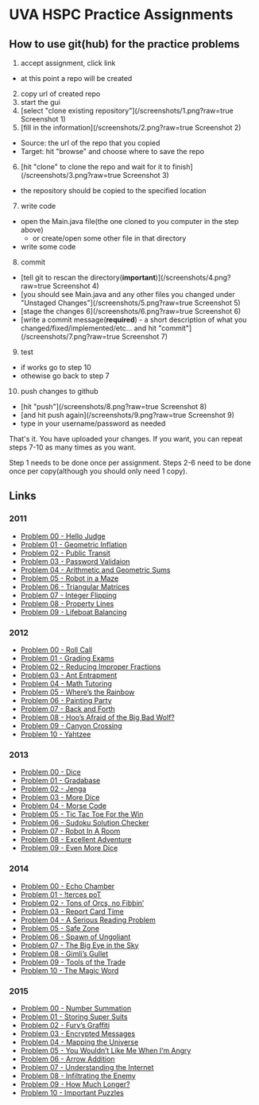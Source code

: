 # UVA HSPC Practice Assignments

## How to use git(hub) for the practice problems
1. accept assignment, click link
  - at this point a repo will be created
2. copy url of created repo
3. start the gui
4. [select "clone existing repository"](/screenshots/1.png?raw=true Screenshot 1)
5. [fill in the information](/screenshots/2.png?raw=true Screenshot 2)
  - Source: the url of the repo that you copied
  - Target: hit "browse" and choose where to save the repo
6. [hit "clone" to clone the repo and wait for it to finish](/screenshots/3.png?raw=true Screenshot 3)
  - the repository should be copied to the specified location
7. write code
  - open the Main.java file(the one cloned to you computer in the step above)
    - or create/open some other file in that directory
  - write some code
8. commit
  - [tell git to rescan the directory(**important**)](/screenshots/4.png?raw=true Screenshot 4)
  - [you should see Main.java and any other files you changed under "Unstaged Changes"](/screenshots/5.png?raw=true Screenshot 5)
  - [stage the changes 6](/screenshots/6.png?raw=true Screenshot 6)
  - [write a commit message(**required**) - a short description of what you changed/fixed/implemented/etc... and hit "commit"](/screenshots/7.png?raw=true Screenshot 7)
9. test
  - if works go to step 10
  - othewise go back to step 7
10. push changes to github
  - [hit "push"](/screenshots/8.png?raw=true Screenshot 8)
  - [and hit push again](/screenshots/9.png?raw=true Screenshot 9)
  - type in your username/password as needed

That's it. You have uploaded your changes. If you want, you can repeat steps 7-10 as many times as you want.

Step 1 needs to be done once per assignment. Steps 2-6 need to be done once per copy(although you should only need 1 copy).

## Links

### 2011
- [Problem 00 - Hello Judge](https://classroom.github.com/assignment-invitations/6aa8f99176d144fb35a32aaa2bf308a2)
- [Problem 01 - Geometric Inflation](https://classroom.github.com/assignment-invitations/d9d617794802fd98738e1db85dee930b)
- [Problem 02 - Public Transit](https://classroom.github.com/assignment-invitations/68e2ebd2d75866b497623d2670f08fc3)
- [Problem 03 - Password Validaion](https://classroom.github.com/assignment-invitations/83993787cf420e1f2444dfd69293624e)
- [Problem 04 - Arithmetic and Geometric Sums](https://classroom.github.com/assignment-invitations/6010ae57e1c004920d2a409fbd0efb2d)
- [Problem 05 - Robot in a Maze](https://classroom.github.com/assignment-invitations/aab00000b9ed012bc91b711a6301e74b)
- [Problem 06 - Triangular Matrices](https://classroom.github.com/assignment-invitations/ea8b60c807800fa755b3941e6b9c2f77)
- [Problem 07 - Integer Flipping](https://classroom.github.com/assignment-invitations/97b7116805965c319b8d2a5fb025f2a3)
- [Problem 08 - Property Lines](https://classroom.github.com/assignment-invitations/f6a0f9285c8a5c8edc869e94376861f4)
- [Problem 09 - Lifeboat Balancing](https://classroom.github.com/assignment-invitations/b562bced99c63b064b4469c361d9f8cd)

### 2012
- [Problem 00 - Roll Call](https://classroom.github.com/assignment-invitations/b08222aabc3638409cfc8d92a352bd22)
- [Problem 01 - Grading Exams](https://classroom.github.com/assignment-invitations/b81654b8cec55fcea916b6357857bc44)
- [Problem 02 - Reducing Improper Fractions](https://classroom.github.com/assignment-invitations/9ef9992400336684bfb9f9ee64ebba21)
- [Problem 03 - Ant Entrapment](https://classroom.github.com/assignment-invitations/1f1d655d9c8d599adec6af8008caeb40)
- [Problem 04 - Math Tutoring](https://classroom.github.com/assignment-invitations/9b4315841636e717fc924d7ac3f6f07e)
- [Problem 05 - Where’s the Rainbow](https://classroom.github.com/assignment-invitations/45c93dd06e66f00abf2865e728d1a9e0)
- [Problem 06 - Painting Party](https://classroom.github.com/assignment-invitations/022b25818fb74f0abd8abaa6802751b6)
- [Problem 07 - Back and Forth](https://classroom.github.com/assignment-invitations/b3de31cd16ef72cf814fb157d0fb3b7a)
- [Problem 08 - Hoo’s Afraid of the Big Bad Wolf?](https://classroom.github.com/assignment-invitations/e7ccb193f496beb867d7738a36dfdf0f)
- [Problem 09 - Canyon Crossing](https://classroom.github.com/assignment-invitations/2ce93bf725b362498f6ae2cc5ec3cf06)
- [Problem 10 - Yahtzee](https://classroom.github.com/assignment-invitations/b375027870ae975077e11edb76924cd7)

### 2013
- [Problem 00 - Dice](https://classroom.github.com/assignment-invitations/9cd7c1e5298f1f13718c07db7a37018f)
- [Problem 01 - Gradabase](https://classroom.github.com/assignment-invitations/42cdc658c8f82711ff24dd1e83ce0626)
- [Problem 02 - Jenga](https://classroom.github.com/assignment-invitations/d3470da7c7c5a6e98a72eb3b004ca364)
- [Problem 03 - More Dice](https://classroom.github.com/assignment-invitations/e5c0adec31629a6e542a2e6492f4b40c)
- [Problem 04 - Morse Code](https://classroom.github.com/assignment-invitations/e870c03ec53a57aa71f2b30c486b7286)
- [Problem 05 - Tic Tac Toe For the Win](https://classroom.github.com/assignment-invitations/1b2396ba5b723fdf6820cf6017519a56)
- [Problem 06 - Sudoku Solution Checker](https://classroom.github.com/assignment-invitations/886f33527ed8ca0e87b15d62154c316a)
- [Problem 07 - Robot In A Room](https://classroom.github.com/assignment-invitations/23a8adfb1f7d455eaf73d66a4552faff)
- [Problem 08 - Excellent Adventure](https://classroom.github.com/assignment-invitations/b6a36066d92b269c8daa1845828fff96)
- [Problem 09 - Even More Dice](https://classroom.github.com/assignment-invitations/0bc6483c0a087315345ca3b32661e96d)

### 2014
- [Problem 00 - Echo Chamber](https://classroom.github.com/assignment-invitations/09bb85714e1062333b5c7512d234acf6)
- [Problem 01 - !terces poT](https://classroom.github.com/assignment-invitations/9777af2d38541196b08c0497fa463104)
- [Problem 02 - Tons of Orcs, no Fibbin’](https://classroom.github.com/assignment-invitations/bf6e339aebc43b19eff94ef4f807ab2d)
- [Problem 03 - Report Card Time](https://classroom.github.com/assignment-invitations/0f2687254f08fe3b0a657aeb076b0109)
- [Problem 04 - A Serious Reading Problem](https://classroom.github.com/assignment-invitations/638870d35efe0b0e8d204c99c7fe04ce)
- [Problem 05 - Safe Zone](https://classroom.github.com/assignment-invitations/a89e58d69ce48f9ad0465d4c0baac4a0)
- [Problem 06 - Spawn of Ungoliant](https://classroom.github.com/assignment-invitations/530cb8579b6167019e481a9b8365e594)
- [Problem 07 - The Big Eye in the Sky](https://classroom.github.com/assignment-invitations/592387b62620f6ede2a3c4ed877e09c0)
- [Problem 08 - Gimli’s Gullet](https://classroom.github.com/assignment-invitations/562dcd0a60d331ac8a72afd20f0fc42f)
- [Problem 09 - Tools of the Trade](https://classroom.github.com/assignment-invitations/81827495b2b4fa85c1cff4d05671825a)
- [Problem 10 - The Magic Word](https://classroom.github.com/assignment-invitations/b7cf18447140edc5f68974bcf80e22b1)

### 2015
- [Problem 00 - Number Summation](https://classroom.github.com/assignment-invitations/8f5e05441fddadfd8e30db609bfefa63)
- [Problem 01 - Storing Super Suits](https://classroom.github.com/assignment-invitations/9350a8e9e2fcb073a1dce203fb9715b0)
- [Problem 02 - Fury’s Graffiti](https://classroom.github.com/assignment-invitations/ba3d87cba050fe82e804983178a788f5)
- [Problem 03 - Encrypted Messages](https://classroom.github.com/assignment-invitations/334af46fd2ec1c1996e6ee5b6b93db03)
- [Problem 04 - Mapping the Universe](https://classroom.github.com/assignment-invitations/9b5e1d55a540104a67045727c24bfdea)
- [Problem 05 - You Wouldn’t Like Me When I’m Angry](https://classroom.github.com/assignment-invitations/ec0aeca0073a0577b85588b33921d691)
- [Problem 06 - Arrow Addition](https://classroom.github.com/assignment-invitations/5eebf03d591b43d058bc84ba2d59147e)
- [Problem 07 - Understanding the Internet](https://classroom.github.com/assignment-invitations/b77164165901507f640d60ecac021ffe)
- [Problem 08 - Infiltrating the Enemy](https://classroom.github.com/assignment-invitations/dc2259cc893d3169d16412a13961f361)
- [Problem 09 - How Much Longer?](https://classroom.github.com/assignment-invitations/67e782adfbdef21c6be88fcafc69f064)
- [Problem 10 - Important Puzzles](https://classroom.github.com/assignment-invitations/bb1c1a7553df1655df702f1891fdc976)
